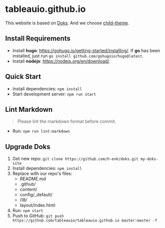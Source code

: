 # tableauio.github.io
This website is based on [Doks](https://getdoks.org). And we choose [child-theme](https://getdoks.org/docs/prologue/quick-start/#child-theme).

## Install Requirements

- Install **hugo**: https://gohugo.io/getting-started/installing/. If **go** has been installed, just run `go install github.com/gohugoio/hugo@latest`.
- Install **nodejs**: https://nodejs.org/en/download/.

## Quick Start

- Install dependencies: `npm install`
- Start development server: `npm run start`

## Lint Markdown

> Please lint the markdown format before commit.

- Run: `npm run lint:markdown`

## Upgrade Doks

1. Get new repo: `git clone https://github.com/h-enk/doks.git my-doks-site`
2. Install dependencies: `npm install`
3. Replace with our repo's files:
   - README.md
   - .github/
   - content/
   - config/_default/
   - i18/
   - layout/index.html
4. Run: `npm start`
5. Push to GitHub: `git push https://github.com/tableauio/tableauio.github.io master:master -f`
